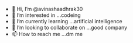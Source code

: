 - 👋 Hi, I’m @avinashaadhrak30
- 👀 I’m interested in ...codeing 
- 🌱 I’m currently learning ...artificial intelligence 
- 💞️ I’m looking to collaborate on ...good company
- 📫 How to reach me ...dm me 

<!---
avinashaadhrak30/avinashaadhrak30 is a ✨ special ✨ repository because its `README.md` (this file) appears on your GitHub profile.
You can click the Preview link to take a look at your changes.
--->
